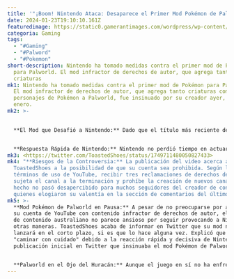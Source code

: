 ```yaml
---
title: '"¡Boom! Nintendo Ataca: Desaparece el Primer Mod Pokémon de Palworld 🚫🔥"'
date: 2024-01-23T19:10:10.161Z
featuredimage: https://static0.gamerantimages.com/wordpress/wp-content/uploads/2024/01/ash-ketchum-from-pokemon-anime-looking-angrily-at-anubis-from-palworld.jpg?q=50&fit=contain&w=1140&h=&dpr=1.5
categoria: Gaming
tags:
  - "#Gaming"
  - "#Palword"
  - "#Pokemon"
short-description: Nintendo ha tomado medidas contra el primer mod de Pokémon
  para Palworld. El mod infractor de derechos de autor, que agrega tanto
  criaturas
mk1: Nintendo ha tomado medidas contra el primer mod de Pokémon para Palworld.
  El mod infractor de derechos de autor, que agrega tanto criaturas como
  personajes de Pokémon a Palworld, fue insinuado por su creador ayer, 22 de
  enero.
mk2: >-
  

  **El Mod que Desafió a Nintendo:** Dado que el título más reciente de PocketPair parece ser concebido como una parodia de Pokémon, el contenido no oficial de la comunidad que añade auténticos monstruos de bolsillo al exitoso juego de supervivencia era solo cuestión de tiempo. Sorprendentemente, el YouTuber australiano ToastedShoes se tomó solo días para crear un prototipo de mod que reemplazaba los Pals de Palworld con Pokémon.


  **Respuesta Rápida de Nintendo:** Nintendo no perdió tiempo en actuar contra el avance inicial del mod de ToastedShoes, que ya ha sido eliminado de Twitter tras una notificación de retiro por DMCA, según la propia admisión del YouTuber. Sin embargo, este giro de eventos no desanimó a ToastedShoes de mostrar su trabajo. Por el contrario, el creador de contenido cumplió su promesa de publicar un extenso video del mod. Pero el clip de 16 minutos que apareció en su canal de YouTube el 23 de enero probablemente también será retirado pronto.
mk3: <https://twitter.com/ToastedShoes/status/1749711480050827433>
mk4: "**Riesgos de la Controversia:** La publicación del video acerca a
  ToastedShoes a la posibilidad de que su cuenta sea prohibida. Según los
  términos de uso de YouTube, recibir tres reclamaciones de derechos de autor
  sujeta el canal a la terminación y prohíbe la creación de nuevos canales. Este
  hecho no pasó desapercibido para muchos seguidores del creador de contenido,
  quienes elogiaron su valentía en la sección de comentarios del último video."
mk5: >-
  **Mod Pokémon de Palworld en Pausa:** A pesar de no preocuparse por arriesgar
  su cuenta de YouTube con contenido infractor de derechos de autor, el creador
  de contenido australiano no parece ansioso por seguir provocando a Nintendo de
  otras maneras. ToastedShoes acaba de informar en Twitter que su mod no se
  lanzará en el corto plazo, si es que lo hace alguna vez. Explicó que quiere
  "caminar con cuidado" debido a la reacción rápida y decisiva de Nintendo a su
  publicación inicial en Twitter que insinuaba el mod Pokémon de Palworld.


  **Palworld en el Ojo del Huracán:** Aunque el juego en sí no ha enfrentado problemas legales con Nintendo ni con otros titulares de derechos de propiedad intelectual de Pokémon, el futuro es incierto. Incluso el exjefe legal de The Pokemon Company ha descrito recientemente a Palworld como "un sinsentido de plagio" con el que solía lidiar a diario, aunque sin afirmar directamente que el juego brinde motivos para una demanda por infracción de derechos de autor. La polémica Palworld vs. Pokémon sigue siendo una historia en desarrollo. 🎮✨
---
```

